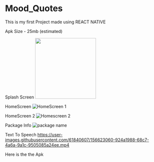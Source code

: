 # Mood_Quotes
This is my first Project made using REACT NATIVE

Apk Size - 25mb (estimated)

Splash Screen
<img src="![SplashScreen](https://user-images.githubusercontent.com/61840607/156633442-5454841b-f4ec-4532-b227-10f2c589d36f.jpeg)
" height="200">

HomeScreen
![HomeScreen 1](https://user-images.githubusercontent.com/61840607/156622703-d9e1b0d8-3046-4ee0-9f3a-6c34ae759de7.jpeg)

HomeScreen 2
![Homescreen 2](https://user-images.githubusercontent.com/61840607/156622898-71eb2339-8182-4f2f-88da-05f933c683fe.jpeg)

Package Info
![package name](https://user-images.githubusercontent.com/61840607/156622951-a0fa9012-6b02-471c-bf2c-e819d810aac4.jpeg)

Text To Speech
https://user-images.githubusercontent.com/61840607/156623060-924a1988-68c7-4a6a-9a1c-9505085a24ee.mp4

Here is the the Apk
